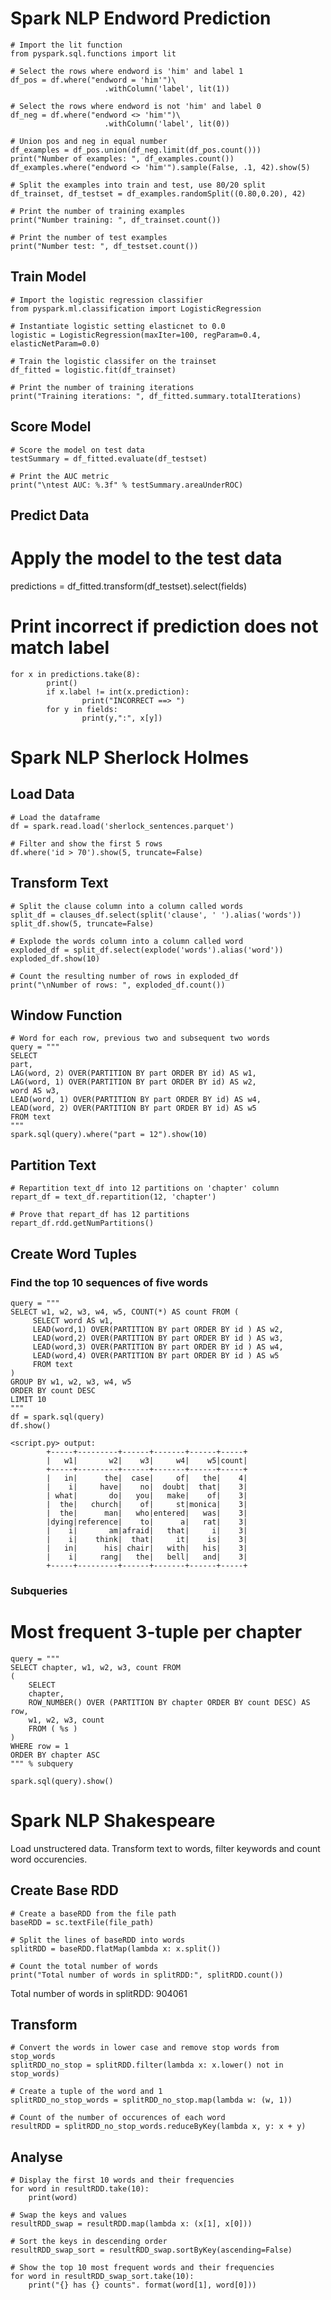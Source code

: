 # Spark NLP Endword Prediction
	# Import the lit function
	from pyspark.sql.functions import lit

	# Select the rows where endword is 'him' and label 1
	df_pos = df.where("endword = 'him'")\
						 .withColumn('label', lit(1))

	# Select the rows where endword is not 'him' and label 0
	df_neg = df.where("endword <> 'him'")\
						 .withColumn('label', lit(0))

	# Union pos and neg in equal number
	df_examples = df_pos.union(df_neg.limit(df_pos.count()))
	print("Number of examples: ", df_examples.count())
	df_examples.where("endword <> 'him'").sample(False, .1, 42).show(5)
	
	# Split the examples into train and test, use 80/20 split
	df_trainset, df_testset = df_examples.randomSplit((0.80,0.20), 42)

	# Print the number of training examples
	print("Number training: ", df_trainset.count())

	# Print the number of test examples
	print("Number test: ", df_testset.count())
	
## Train Model
	# Import the logistic regression classifier
	from pyspark.ml.classification import LogisticRegression

	# Instantiate logistic setting elasticnet to 0.0
	logistic = LogisticRegression(maxIter=100, regParam=0.4, elasticNetParam=0.0)

	# Train the logistic classifer on the trainset
	df_fitted = logistic.fit(df_trainset)

	# Print the number of training iterations
	print("Training iterations: ", df_fitted.summary.totalIterations)
	
## Score Model
	# Score the model on test data
	testSummary = df_fitted.evaluate(df_testset)

	# Print the AUC metric
	print("\ntest AUC: %.3f" % testSummary.areaUnderROC)
	
## Predict Data
# Apply the model to the test data
predictions = df_fitted.transform(df_testset).select(fields)

# Print incorrect if prediction does not match label
	for x in predictions.take(8):
			print()
			if x.label != int(x.prediction):
					print("INCORRECT ==> ")
			for y in fields:
					print(y,":", x[y])
          
# Spark NLP Sherlock Holmes
## Load Data
	# Load the dataframe
	df = spark.read.load('sherlock_sentences.parquet')

	# Filter and show the first 5 rows
	df.where('id > 70').show(5, truncate=False)

## Transform Text
	# Split the clause column into a column called words 
	split_df = clauses_df.select(split('clause', ' ').alias('words'))
	split_df.show(5, truncate=False)

	# Explode the words column into a column called word 
	exploded_df = split_df.select(explode('words').alias('word'))
	exploded_df.show(10)

	# Count the resulting number of rows in exploded_df
	print("\nNumber of rows: ", exploded_df.count())

## Window Function
	# Word for each row, previous two and subsequent two words
	query = """
	SELECT
	part,
	LAG(word, 2) OVER(PARTITION BY part ORDER BY id) AS w1,
	LAG(word, 1) OVER(PARTITION BY part ORDER BY id) AS w2,
	word AS w3,
	LEAD(word, 1) OVER(PARTITION BY part ORDER BY id) AS w4,
	LEAD(word, 2) OVER(PARTITION BY part ORDER BY id) AS w5
	FROM text
	"""
	spark.sql(query).where("part = 12").show(10)
	
## Partition Text
	# Repartition text_df into 12 partitions on 'chapter' column
	repart_df = text_df.repartition(12, 'chapter')

	# Prove that repart_df has 12 partitions
	repart_df.rdd.getNumPartitions()
	
## Create Word Tuples
### Find the top 10 sequences of five words
	query = """
	SELECT w1, w2, w3, w4, w5, COUNT(*) AS count FROM (
		 SELECT word AS w1,
		 LEAD(word,1) OVER(PARTITION BY part ORDER BY id ) AS w2,
		 LEAD(word,2) OVER(PARTITION BY part ORDER BY id ) AS w3,
		 LEAD(word,3) OVER(PARTITION BY part ORDER BY id ) AS w4,
		 LEAD(word,4) OVER(PARTITION BY part ORDER BY id ) AS w5
		 FROM text
	)
	GROUP BY w1, w2, w3, w4, w5
	ORDER BY count DESC
	LIMIT 10
	""" 
	df = spark.sql(query)
	df.show()

	<script.py> output:
			+-----+---------+------+-------+------+-----+
			|   w1|       w2|    w3|     w4|    w5|count|
			+-----+---------+------+-------+------+-----+
			|   in|      the|  case|     of|   the|    4|
			|    i|     have|    no|  doubt|  that|    3|
			| what|       do|   you|   make|    of|    3|
			|  the|   church|    of|     st|monica|    3|
			|  the|      man|   who|entered|   was|    3|
			|dying|reference|    to|      a|   rat|    3|
			|    i|       am|afraid|   that|     i|    3|
			|    i|    think|  that|     it|    is|    3|
			|   in|      his| chair|   with|   his|    3|
			|    i|     rang|   the|   bell|   and|    3|
			+-----+---------+------+-------+------+-----+
		
### Subqueries
#   Most frequent 3-tuple per chapter
	query = """
	SELECT chapter, w1, w2, w3, count FROM
	(
		SELECT
		chapter,
		ROW_NUMBER() OVER (PARTITION BY chapter ORDER BY count DESC) AS row,
		w1, w2, w3, count
		FROM ( %s )
	)
	WHERE row = 1
	ORDER BY chapter ASC
	""" % subquery

	spark.sql(query).show()

# Spark NLP Shakespeare
Load unstructered data. Transform text to words, filter keywords and count word occurencies.

## Create Base RDD
	# Create a baseRDD from the file path
	baseRDD = sc.textFile(file_path)

	# Split the lines of baseRDD into words
	splitRDD = baseRDD.flatMap(lambda x: x.split())

	# Count the total number of words
	print("Total number of words in splitRDD:", splitRDD.count())
	
Total number of words in splitRDD: 904061

## Transform
	# Convert the words in lower case and remove stop words from stop_words
	splitRDD_no_stop = splitRDD.filter(lambda x: x.lower() not in stop_words)

	# Create a tuple of the word and 1 
	splitRDD_no_stop_words = splitRDD_no_stop.map(lambda w: (w, 1))

	# Count of the number of occurences of each word
	resultRDD = splitRDD_no_stop_words.reduceByKey(lambda x, y: x + y)

## Analyse
	# Display the first 10 words and their frequencies
	for word in resultRDD.take(10):
		print(word)

	# Swap the keys and values 
	resultRDD_swap = resultRDD.map(lambda x: (x[1], x[0]))

	# Sort the keys in descending order
	resultRDD_swap_sort = resultRDD_swap.sortByKey(ascending=False)

	# Show the top 10 most frequent words and their frequencies
	for word in resultRDD_swap_sort.take(10):
		print("{} has {} counts". format(word[1], word[0]))

